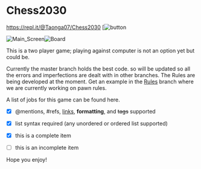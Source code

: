 # Chess2030
https://repl.it/@Taonga07/Chess2030
[![button](https://user-images.githubusercontent.com/56770626/81318448-2f315100-9086-11ea-90e0-f983cff24e33.png)

![Main_Screen](https://user-images.githubusercontent.com/56770626/81211682-a2c25800-8fcb-11ea-8990-a37f4d714089.png)![Board](https://user-images.githubusercontent.com/56770626/81210936-85d95500-8fca-11ea-9216-c291e85f7370.png)


This is a two player game; playing against computer is not an option yet but could be.

Currently the master branch holds the best code. so will be updated so all the errors and imperfections are dealt with in other branches.
The Rules are being developed at the moment. Get an example in the [Rules](https://github.com/Taonga07/Chess2030/tree/working)  branch where we are currently working on pawn rules.

A list of jobs for this game can be found here.

- [x] @mentions, #refs, [links](), **formatting**, and <del>tags</del> supported
- [x] list syntax required (any unordered or ordered list supported)
- [x] this is a complete item
- [ ] this is an incomplete item


Hope you enjoy!
